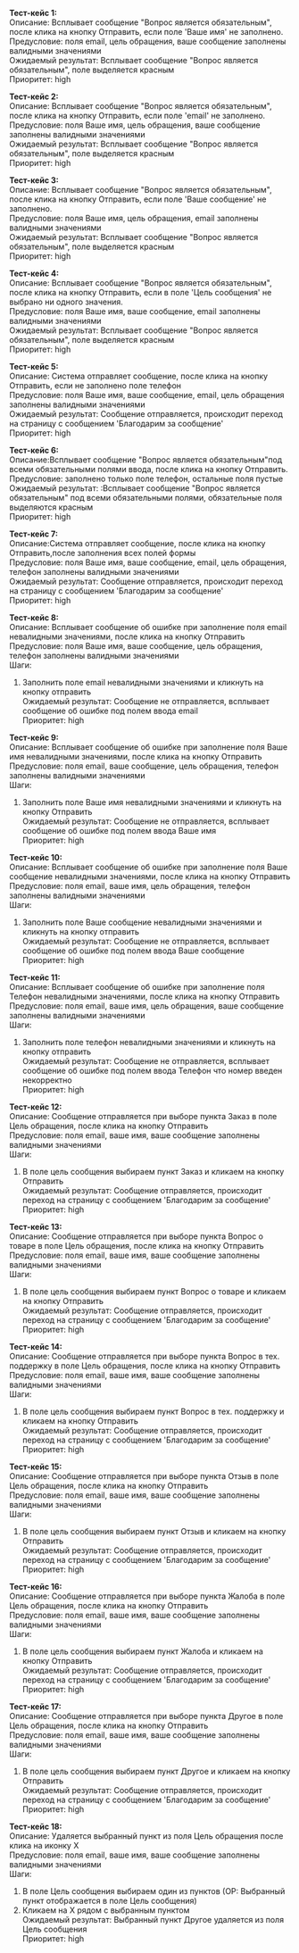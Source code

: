 **Тест-кейс 1:**<br>
Описание: Всплывает сообщение "Вопрос является обязательным",  после клика на кнопку Отправить, если поле 'Ваше имя' не заполнено.<br>
Предусловие: поля email, цель обращения, ваше сообщение заполнены валидными значениями<br>
Ожидаемый результат: Всплывает сообщение "Вопрос является обязательным", поле выделяется красным<br>
Приоритет: high<br>

**Тест-кейс 2:**<br>
Описание: Всплывает сообщение "Вопрос является обязательным",  после клика на кнопку Отправить, если поле 'email' не заполнено.<br>
Предусловие: поля Ваше имя, цель обращения, ваше сообщение заполнены валидными значениями<br>
Ожидаемый результат: Всплывает сообщение "Вопрос является обязательным", поле выделяется красным<br>
Приоритет: high<br>

**Тест-кейс 3:**<br>
Описание: Всплывает сообщение "Вопрос является обязательным",  после клика на кнопку Отправить, если поле 'Ваше сообщение' не заполнено.<br>
Предусловие: поля Ваше имя, цель обращения, email заполнены валидными значениями<br>
Ожидаемый результат: Всплывает сообщение "Вопрос является обязательным", поле выделяется красным<br>
Приоритет: high<br>

**Тест-кейс 4:**<br>
Описание: Всплывает сообщение "Вопрос является обязательным",  после клика на кнопку Отправить, если в поле 'Цель сообщения' не выбрано ни одного значения.<br>
Предусловие: поля Ваше имя, ваше сообщение, email заполнены валидными значениями<br>
Ожидаемый результат: Всплывает сообщение "Вопрос является обязательным", поле выделяется красным<br>
Приоритет: high<br>

**Тест-кейс 5:**<br>
Описание: Система отправляет сообщение,  после клика на кнопку Отправить, если не заполнено поле телефон<br>
Предусловие: поля Ваше имя, ваше сообщение, email, цель обращения  заполнены валидными значениями<br>
Ожидаемый результат: Сообщение отправляется, происходит переход на страницу с сообщением 'Благодарим за сообщение'<br>
Приоритет: high<br>

**Тест-кейс 6:**<br>
Описание:Всплывает сообщение "Вопрос является обязательным"под всеми обязательными полями ввода, после клика на кнопку Отправить.<br>
Предусловие: заполнено только поле телефон, остальные поля пустые<br>
Ожидаемый результат: :Всплывает сообщение "Вопрос является обязательным" под всеми обязательными полями, обязательные поля выделяются красным<br>
Приоритет: high<br>

**Тест-кейс 7:**<br>
Описание:Система отправляет сообщение,  после клика на кнопку Отправить,после заполнения всех полей формы<br>
Предусловие: поля Ваше имя, ваше сообщение, email, цель обращения, телефон  заполнены валидными значениями<br>
Ожидаемый результат: Сообщение отправляется, происходит переход на страницу с сообщением 'Благодарим за сообщение'<br>
Приоритет: high<br>

**Тест-кейс 8:**<br>
Описание: Всплывает сообщение об ошибке при заполнение поля email невалидными значениями, после клика на кнопку Отправить<br>
Предусловие: поля Ваше имя, ваше сообщение, цель обращения, телефон  заполнены валидными значениями<br>
Шаги:<br>
1. Заполнить поле email невалидными значениями и кликнуть на кнопку отправить<br>
Ожидаемый результат: Сообщение не отправляется, всплывает сообщение об ошибке под полем ввода email<br>
Приоритет: high<br>

**Тест-кейс 9:**<br>
Описание: Всплывает сообщение об ошибке при заполнение поля Ваше имя невалидными значениями, после клика на кнопку Отправить<br>
Предусловие: поля email, ваше сообщение, цель обращения, телефон  заполнены валидными значениями<br>
Шаги:<br>
1. Заполнить поле Ваше имя невалидными значениями и кликнуть на кнопку Отправить<br>
Ожидаемый результат: Сообщение не отправляется, всплывает сообщение об ошибке под полем ввода Ваше имя<br>
Приоритет: high<br>

**Тест-кейс 10:**<br>
Описание: Всплывает сообщение об ошибке при заполнение поля Ваше сообщение невалидными значениями, после клика на кнопку Отправить<br>
Предусловие: поля email, ваше имя, цель обращения, телефон  заполнены валидными значениями<br>
Шаги:<br>
1. Заполнить поле Ваше сообщение невалидными значениями и кликнуть на кнопку отправить<br>
Ожидаемый результат: Сообщение не отправляется, всплывает сообщение об ошибке под полем ввода Ваше сообщение<br>
Приоритет: high<br>

**Тест-кейс 11:**<br>
Описание: Всплывает сообщение об ошибке при заполнение поля Телефон невалидными значениями, после клика на кнопку Отправить<br>
Предусловие: поля email, ваше имя, цель обращения, ваше сообщение   заполнены валидными значениями<br>
Шаги:<br>
1. Заполнить поле телефон невалидными значениями и кликнуть на кнопку отправить<br>
Ожидаемый результат: Сообщение не отправляется, всплывает сообщение об ошибке под полем ввода Телефон что номер введен некорректно<br>
Приоритет: high<br>

**Тест-кейс 12:**<br>
Описание: Сообщение отправляется при выборе пункта Заказ в поле Цель обращения, после клика на кнопку Отправить<br>
Предусловие: поля email, ваше имя, ваше сообщение   заполнены валидными значениями<br>
Шаги: <br>
1. В поле цель сообщения выбираем пункт Заказ и кликаем на кнопку Отправить<br>
Ожидаемый результат: Сообщение  отправляется, происходит переход на страницу с сообщением 'Благодарим за сообщение'<br>
Приоритет: high<br>

**Тест-кейс 13:**<br>
Описание: Сообщение отправляется при выборе пункта Вопрос о товаре в поле Цель обращения, после клика на кнопку Отправить<br>
Предусловие: поля email, ваше имя, ваше сообщение   заполнены валидными значениями<br>
Шаги:<br> 
1. В поле цель сообщения выбираем пункт Вопрос о товаре и кликаем на кнопку Отправить<br>
Ожидаемый результат: Сообщение  отправляется, происходит переход на страницу с сообщением 'Благодарим за сообщение'<br>
Приоритет: high<br>

**Тест-кейс 14:**<br>
Описание: Сообщение отправляется при выборе пункта Вопрос в тех. поддержку в поле Цель обращения, после клика на кнопку Отправить<br>
Предусловие: поля email, ваше имя, ваше сообщение   заполнены валидными значениями<br>
Шаги: <br>
1. В поле цель сообщения выбираем пункт Вопрос в тех. поддержку и кликаем на кнопку Отправить<br>
Ожидаемый результат: Сообщение  отправляется, происходит переход на страницу с сообщением 'Благодарим за сообщение'<br>
Приоритет: high<br>

**Тест-кейс 15:**<br>
Описание: Сообщение отправляется при выборе пункта Отзыв в поле Цель обращения, после клика на кнопку Отправить<br>
Предусловие: поля email, ваше имя, ваше сообщение   заполнены валидными значениями<br>
Шаги: <br>
1. В поле цель сообщения выбираем пункт Отзыв и кликаем на кнопку Отправить<br>
Ожидаемый результат: Сообщение  отправляется, происходит переход на страницу с сообщением 'Благодарим за сообщение'<br>
Приоритет: high<br>

**Тест-кейс 16:**<br>
Описание: Сообщение отправляется при выборе пункта Жалоба в поле Цель обращения, после клика на кнопку Отправить<br>
Предусловие: поля email, ваше имя, ваше сообщение   заполнены валидными значениями<br>
Шаги:<br>
1. В поле цель сообщения выбираем пункт Жалоба и кликаем на кнопку Отправить<br>
Ожидаемый результат: Сообщение  отправляется, происходит переход на страницу с сообщением 'Благодарим за сообщение'<br>
Приоритет: high<br>

**Тест-кейс 17:**<br>
Описание: Сообщение отправляется при выборе пункта Другое в поле Цель обращения, после клика на кнопку Отправить<br>
Предусловие: поля email, ваше имя, ваше сообщение   заполнены валидными значениями<br>
Шаги:<br>
 1. В поле цель сообщения выбираем пункт Другое и кликаем на кнопку Отправить<br>
Ожидаемый результат: Сообщение  отправляется, происходит переход на страницу с сообщением 'Благодарим за сообщение'<br>
Приоритет: high<br>

**Тест-кейс 18:**<br>
Описание: Удаляется выбранный пункт из поля Цель обращения после клика на иконку X<br>
Предусловие: поля email, ваше имя, ваше сообщение   заполнены валидными значениями<br>
Шаги:<br>
1. В поле Цель сообщения выбираем один из пунктов  (ОР: Выбранный пункт отображается в поле Цель сообщения)<br>
2. Кликаем на X рядом с выбранным пунктом<br>
Ожидаемый результат: Выбранный пункт Другое удаляется из поля Цель сообщения<br>
Приоритет: high<br>